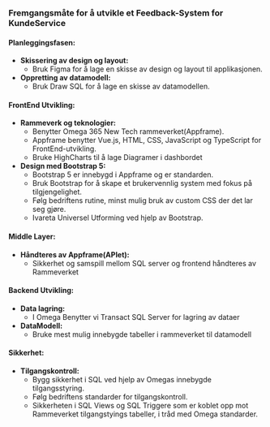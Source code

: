 ### Fremgangsmåte for å utvikle et Feedback-System for KundeService

#### Planleggingsfasen:

- **Skissering av design og layout:**
  - Bruk Figma for å lage en skisse av design og layout til applikasjonen.
- **Oppretting av datamodell:**
  - Bruk Draw SQL for å lage en skisse av datamodellen.

#### FrontEnd Utvikling:

- **Rammeverk og teknologier:**
  - Benytter Omega 365 New Tech rammeverket(Appframe).
  - Appframe benytter Vue.js, HTML, CSS, JavaScript og TypeScript for FrontEnd-utvikling.
  - Bruke HighCharts til å lage Diagramer i dashbordet
- **Design med Bootstrap 5:**
  - Bootstrap 5 er innebygd i Appframe og er standarden.
  - Bruk Bootstrap for å skape et brukervennlig system med fokus på tilgjengelighet.
  - Følg bedriftens rutine, minst mulig bruk av custom CSS der det lar seg gjøre.
  - Ivareta Universel Utforming ved hjelp av Bootstrap.

#### Middle Layer:

- **Håndteres av Appframe(APIet):**
  - Sikkerhet og samspill mellom SQL server og frontend håndteres av Rammeverket

#### Backend Utvikling:

- **Data lagring:**
  - I Omega Benytter vi Transact SQL Server for lagring av dataer
- **DataModell:**
  - Bruke mest mulig innebygde tabeller i rammeverket til datamodell   

#### Sikkerhet:

- **Tilgangskontroll:**
  - Bygg sikkerhet i SQL ved hjelp av Omegas innebygde tilgangsstyring.
  - Følg bedriftens standarder for tilgangskontroll.
  - Sikkerheten i SQL Views og SQL Triggere som er koblet opp mot Rammeverket tilgangstyings tabeller, i tråd med Omega standarder.
